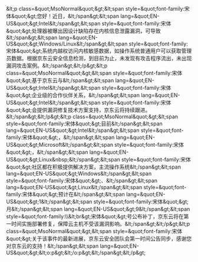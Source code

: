 &amp;lt;p class=&amp;quot;MsoNormal&amp;quot;&amp;gt;&amp;lt;span style=&amp;quot;font-family:宋体&amp;quot;&amp;gt;您好！近日，&amp;lt;/span&amp;gt;&amp;lt;span lang=&amp;quot;EN-US&amp;quot;&amp;gt;Intel&amp;lt;/span&amp;gt;&amp;lt;span style=&amp;quot;font-family:宋体&amp;quot;&amp;gt;处理器被曝出因设计缺陷存在内核信息泄露漏洞，可导致&amp;lt;/span&amp;gt;&amp;lt;span lang=&amp;quot;EN-US&amp;quot;&amp;gt;Windows/Linux&amp;lt;/span&amp;gt;&amp;lt;span style=&amp;quot;font-family:宋体&amp;quot;&amp;gt;系统内越权访问内核敏感数据，如操作系统普通用户可以获取管理员数据。根据京东云安全信息检测，到目前为止，未发现有攻击程序流出，未出现漏洞攻击案例。&amp;lt;/span&amp;gt;&amp;lt;/p&amp;gt;&amp;lt;p class=&amp;quot;MsoNormal&amp;quot;&amp;gt;&amp;lt;span style=&amp;quot;font-family:宋体&amp;quot;&amp;gt;基于京东云与&amp;lt;/span&amp;gt;&amp;lt;span lang=&amp;quot;EN-US&amp;quot;&amp;gt;Intel&amp;lt;/span&amp;gt;&amp;lt;span style=&amp;quot;font-family:宋体&amp;quot;&amp;gt;企业级的合作伙伴关系，&amp;lt;/span&amp;gt;&amp;lt;span lang=&amp;quot;EN-US&amp;quot;&amp;gt;Intel&amp;lt;/span&amp;gt;&amp;lt;span style=&amp;quot;font-family:宋体&amp;quot;&amp;gt;会提供漏洞修复技术方案支持，京东云将持续跟进。&amp;lt;/span&amp;gt;&amp;lt;/p&amp;gt;&amp;lt;p class=&amp;quot;MsoNormal&amp;quot;&amp;gt;&amp;lt;span style=&amp;quot;font-family:宋体&amp;quot;&amp;gt;目前&amp;lt;/span&amp;gt;&amp;lt;span lang=&amp;quot;EN-US&amp;quot;&amp;gt;Intel&amp;lt;/span&amp;gt;&amp;lt;span style=&amp;quot;font-family:宋体&amp;quot;&amp;gt;，&amp;lt;/span&amp;gt;&amp;lt;span lang=&amp;quot;EN-US&amp;quot;&amp;gt;Microsoft&amp;lt;/span&amp;gt;&amp;lt;span style=&amp;quot;font-family:宋体&amp;quot;&amp;gt;，&amp;lt;/span&amp;gt;&amp;lt;span lang=&amp;quot;EN-US&amp;quot;&amp;gt;Linux&amp;nbsp;&amp;lt;/span&amp;gt;&amp;lt;span style=&amp;quot;font-family:宋体&amp;quot;&amp;gt;社区都在积极提供解决方案，主流操作系统&amp;lt;/span&amp;gt;&amp;lt;span lang=&amp;quot;EN-US&amp;quot;&amp;gt;Windows&amp;lt;/span&amp;gt;&amp;lt;span style=&amp;quot;font-family:宋体&amp;quot;&amp;gt;、&amp;lt;/span&amp;gt;&amp;lt;span lang=&amp;quot;EN-US&amp;quot;&amp;gt;Linux&amp;lt;/span&amp;gt;&amp;lt;span style=&amp;quot;font-family:宋体&amp;quot;&amp;gt;预计在&amp;lt;/span&amp;gt;&amp;lt;span lang=&amp;quot;EN-US&amp;quot;&amp;gt;1&amp;lt;/span&amp;gt;&amp;lt;span style=&amp;quot;font-family:宋体&amp;quot;&amp;gt;月&amp;lt;/span&amp;gt;&amp;lt;span lang=&amp;quot;EN-US&amp;quot;&amp;gt;9&amp;lt;/span&amp;gt;&amp;lt;span style=&amp;quot;font-family:\\\\&amp;lt;br&amp;gt;宋体&amp;quot;&amp;gt;号公布补丁，京东云将在第一时间实施部署修复，保障云主机不受该漏洞影响。&amp;lt;/span&amp;gt;&amp;lt;/p&amp;gt;&amp;lt;p class=&amp;quot;MsoNormal&amp;quot;&amp;gt;&amp;lt;span style=&amp;quot;font-family:宋体&amp;quot;&amp;gt;关于该事件的最新进展，京东云安全团队会第一时间公告同步，感谢您对京东云的支持！&amp;lt;/span&amp;gt;&amp;lt;span lang=&amp;quot;EN-US&amp;quot;&amp;gt;&amp;lt;o:p&amp;gt;&amp;lt;/o:p&amp;gt;&amp;lt;/span&amp;gt;&amp;lt;/p&amp;gt;